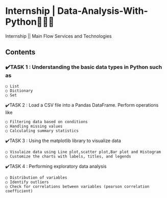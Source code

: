 # Internship | Data-Analysis-With-Python👩🏻‍💻
Internship || Main Flow Services and Technologies
## Contents
### ✔️TASK 1 : Understanding the basic data types in Python such as
    
    ○ List
    ○ Dictionary
    ○ Set  
✔️TASK 2 : Load a CSV file into a Pandas DataFrame. Perform operations like

    ○ Filtering data based on conditions 
    ○ Handling missing values
    ○ Calculating summary statistics
✔️TASK 3 : Using the matplotlib library to visualize data

    ○ Visulaize data using Line plot,scatter plot,Bar plot and Histogram
    ○ Customize the charts with labels, titles, and legends

✔️TASK 4 : Performing exploratory data analysis

    ○ Distribution of variables 
    ○ Identify outliers
    ○ Check for correlations between variables (pearson correlation coefficient)
